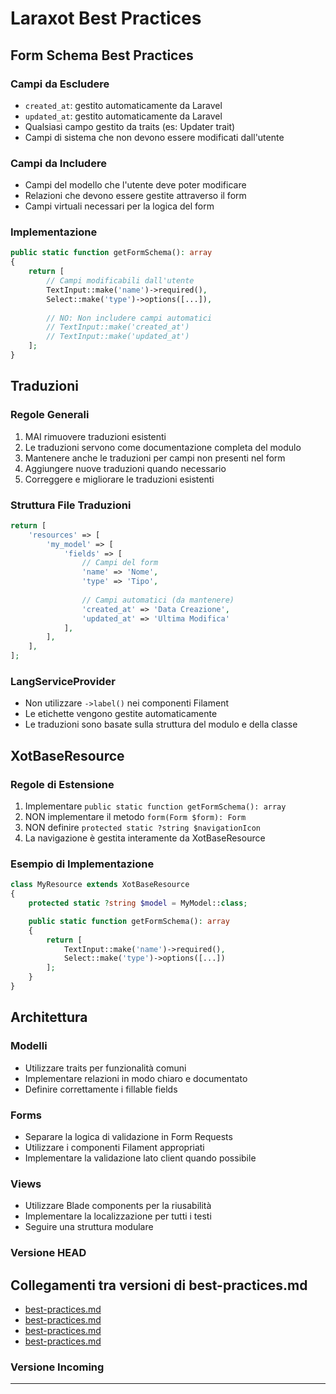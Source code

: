 # Laraxot Best Practices

## Form Schema Best Practices

### Campi da Escludere
- `created_at`: gestito automaticamente da Laravel
- `updated_at`: gestito automaticamente da Laravel
- Qualsiasi campo gestito da traits (es: Updater trait)
- Campi di sistema che non devono essere modificati dall'utente

### Campi da Includere
- Campi del modello che l'utente deve poter modificare
- Relazioni che devono essere gestite attraverso il form
- Campi virtuali necessari per la logica del form

### Implementazione
```php
public static function getFormSchema(): array
{
    return [
        // Campi modificabili dall'utente
        TextInput::make('name')->required(),
        Select::make('type')->options([...]),
        
        // NO: Non includere campi automatici
        // TextInput::make('created_at')
        // TextInput::make('updated_at')
    ];
}
```

## Traduzioni

### Regole Generali
1. MAI rimuovere traduzioni esistenti
2. Le traduzioni servono come documentazione completa del modulo
3. Mantenere anche le traduzioni per campi non presenti nel form
4. Aggiungere nuove traduzioni quando necessario
5. Correggere e migliorare le traduzioni esistenti

### Struttura File Traduzioni
```php
return [
    'resources' => [
        'my_model' => [
            'fields' => [
                // Campi del form
                'name' => 'Nome',
                'type' => 'Tipo',
                
                // Campi automatici (da mantenere)
                'created_at' => 'Data Creazione',
                'updated_at' => 'Ultima Modifica'
            ],
        ],
    ],
];
```

### LangServiceProvider
- Non utilizzare `->label()` nei componenti Filament
- Le etichette vengono gestite automaticamente
- Le traduzioni sono basate sulla struttura del modulo e della classe

## XotBaseResource

### Regole di Estensione
1. Implementare `public static function getFormSchema(): array`
2. NON implementare il metodo `form(Form $form): Form`
3. NON definire `protected static ?string $navigationIcon`
4. La navigazione è gestita interamente da XotBaseResource

### Esempio di Implementazione
```php
class MyResource extends XotBaseResource
{
    protected static ?string $model = MyModel::class;

    public static function getFormSchema(): array
    {
        return [
            TextInput::make('name')->required(),
            Select::make('type')->options([...])
        ];
    }
}
```

## Architettura

### Modelli
- Utilizzare traits per funzionalità comuni
- Implementare relazioni in modo chiaro e documentato
- Definire correttamente i fillable fields

### Forms
- Separare la logica di validazione in Form Requests
- Utilizzare i componenti Filament appropriati
- Implementare la validazione lato client quando possibile

### Views
- Utilizzare Blade components per la riusabilità
- Implementare la localizzazione per tutti i testi
- Seguire una struttura modulare
### Versione HEAD


## Collegamenti tra versioni di best-practices.md
* [best-practices.md](docs/tecnico/filament/best-practices.md)
* [best-practices.md](../../../Xot/docs/laraxot/best-practices.md)
* [best-practices.md](../../../UI/docs/best-practices.md)
* [best-practices.md](../../../../Themes/One/docs/best-practices.md)


### Versione Incoming


---

